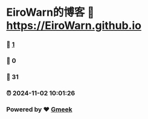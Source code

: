 # EiroWarn的博客 :link: https://EiroWarn.github.io 
### :page_facing_up: [1](https://EiroWarn.github.io/tag.html) 
### :speech_balloon: 0 
### :hibiscus: 31 
### :alarm_clock: 2024-11-02 10:01:26 
### Powered by :heart: [Gmeek](https://github.com/Meekdai/Gmeek)
